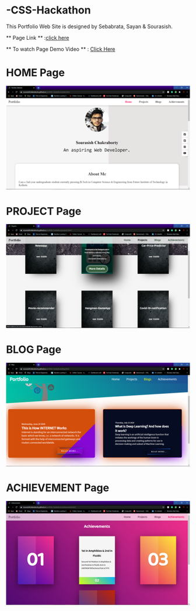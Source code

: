 # -CSS-Hackathon
This Portfolio Web Site is designed by Sebabrata, Sayan & Sourasish.


 ** Page Link ** :[click here](https://seba-16.github.io/CSS-Hackathon/)
 
 ** To watch Page Demo Video ** : [Click Here]()

# HOME Page
![](redme/S0.png)





# PROJECT Page
![](redme/S1.png)


# BLOG Page
![](redme/S2.png)




# ACHIEVEMENT Page
![](redme/S3.png)
